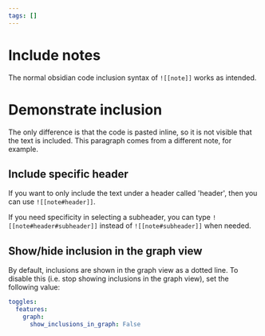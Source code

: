 ```yaml
---
tags: []
---
```

# Include notes

The normal obsidian code inclusion syntax of `![[note]]` works as intended.


# Demonstrate inclusion

The only difference is that the code is pasted inline, so it is not visible that the text is included. This paragraph comes from a different note, for example.


## Include specific header
If you want to only include the text under a header called 'header', then you can use `![[note#header]]`.

If you need specificity in selecting a subheader, you can type `![[note#header#subheader]]` instead of `![[note#subheader]]` when needed.

## Show/hide inclusion in the graph view
By default, inclusions are shown in the graph view as a dotted line. To disable this (i.e. stop showing inclusions in the graph view), set the following value:

``` yaml
toggles:
  features:
    graph:
      show_inclusions_in_graph: False
```


